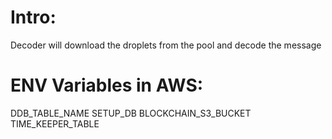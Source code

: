 # Intro:
Decoder will download the droplets from the pool and decode the message

# ENV Variables in AWS:

DDB_TABLE_NAME
SETUP_DB
BLOCKCHAIN_S3_BUCKET
TIME_KEEPER_TABLE